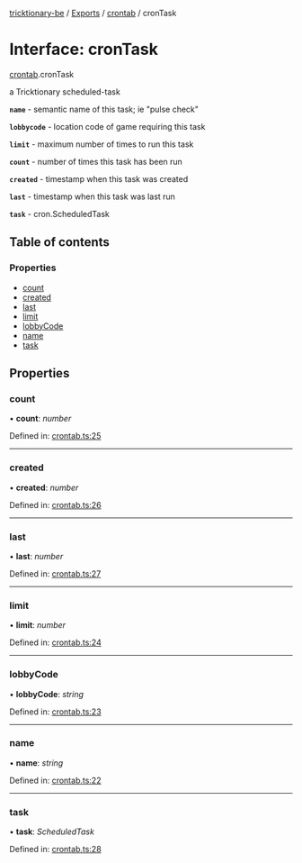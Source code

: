 [tricktionary-be](../README.md) / [Exports](../modules.md) / [crontab](../modules/crontab.md) / cronTask

# Interface: cronTask

[crontab](../modules/crontab.md).cronTask

a Tricktionary scheduled-task

**`name`** - semantic name of this task; ie "pulse check"

**`lobbycode`** - location code of game requiring this task

**`limit`** - maximum number of times to run this task

**`count`** - number of times this task has been run

**`created`** - timestamp when this task was created

**`last`** - timestamp when this task was last run

**`task`** - cron.ScheduledTask

## Table of contents

### Properties

- [count](crontab.crontask.md#count)
- [created](crontab.crontask.md#created)
- [last](crontab.crontask.md#last)
- [limit](crontab.crontask.md#limit)
- [lobbyCode](crontab.crontask.md#lobbycode)
- [name](crontab.crontask.md#name)
- [task](crontab.crontask.md#task)

## Properties

### count

• **count**: *number*

Defined in: [crontab.ts:25](https://github.com/story-squad/tricktionary-be/blob/f15e203/src/sockets/crontab.ts#L25)

___

### created

• **created**: *number*

Defined in: [crontab.ts:26](https://github.com/story-squad/tricktionary-be/blob/f15e203/src/sockets/crontab.ts#L26)

___

### last

• **last**: *number*

Defined in: [crontab.ts:27](https://github.com/story-squad/tricktionary-be/blob/f15e203/src/sockets/crontab.ts#L27)

___

### limit

• **limit**: *number*

Defined in: [crontab.ts:24](https://github.com/story-squad/tricktionary-be/blob/f15e203/src/sockets/crontab.ts#L24)

___

### lobbyCode

• **lobbyCode**: *string*

Defined in: [crontab.ts:23](https://github.com/story-squad/tricktionary-be/blob/f15e203/src/sockets/crontab.ts#L23)

___

### name

• **name**: *string*

Defined in: [crontab.ts:22](https://github.com/story-squad/tricktionary-be/blob/f15e203/src/sockets/crontab.ts#L22)

___

### task

• **task**: *ScheduledTask*

Defined in: [crontab.ts:28](https://github.com/story-squad/tricktionary-be/blob/f15e203/src/sockets/crontab.ts#L28)
